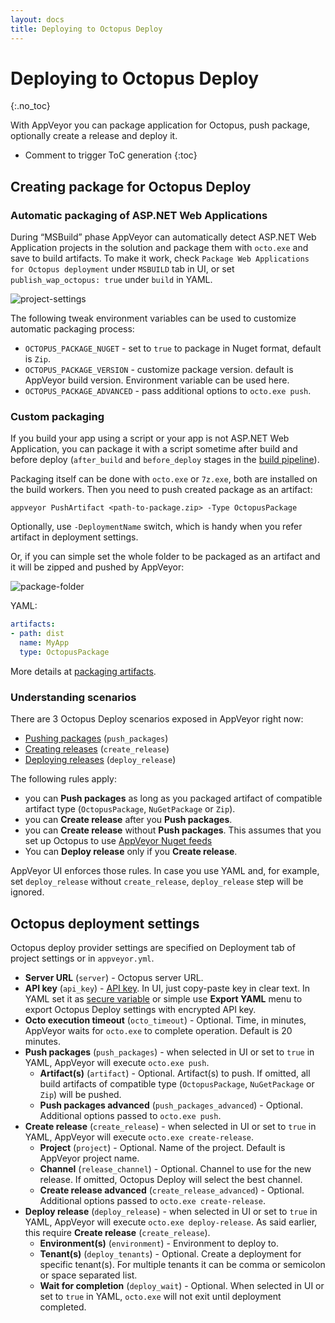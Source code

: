 ```yaml
---
layout: docs
title: Deploying to Octopus Deploy
---
```


<!-- markdownlint-disable MD022 MD032 -->
# Deploying to Octopus Deploy
{:.no_toc}

With AppVeyor you can package application for Octopus, push package, optionally create a release and deploy it.

* Comment to trigger ToC generation
{:toc}
<!-- markdownlint-enable MD022 MD032 -->

## Creating package for Octopus Deploy

### Automatic packaging of ASP.NET Web Applications

During “MSBuild” phase AppVeyor can automatically detect ASP.NET Web Application projects in the solution and package them with `octo.exe` and save to build artifacts. To make it work, check `Package Web Applications for Octopus deployment` under `MSBUILD` tab in UI, or set `publish_wap_octopus: true` under `build` in YAML.

![project-settings](/assets/img/docs/deployment/octopus-deploy/project-settings.png)

The following tweak environment variables can be used to customize automatic packaging process:

* `OCTOPUS_PACKAGE_NUGET` - set to `true` to package in Nuget format, default is `Zip`.
* `OCTOPUS_PACKAGE_VERSION` - customize package version. default is AppVeyor build version. Environment variable can be used here.
* `OCTOPUS_PACKAGE_ADVANCED` - pass additional options to `octo.exe push`.

### Custom packaging

If you build your app using a script or your app is not ASP.NET Web Application, you can package it with a script sometime after build and before deploy (`after_build` and `before_deploy` stages in the [build pipeline](/docs/build-configuration/#build-pipeline)).

Packaging itself can be done with `octo.exe` or `7z.exe`, both are installed on the build workers. Then you need to push created package as an artifact:

    appveyor PushArtifact <path-to-package.zip> -Type OctopusPackage

Optionally, use `-DeploymentName` switch, which is handy when you refer artifact in deployment settings.

Or, if you can simple set the whole folder to be packaged as an artifact and it will be zipped and pushed by AppVeyor:

![package-folder](/assets/img/docs/deployment/octopus-deploy/package-folder.png)

YAML:

```yaml
artifacts:
- path: dist
  name: MyApp
  type: OctopusPackage
```

More details at [packaging artifacts](/docs/packaging-artifacts/).

### Understanding scenarios

There are 3 Octopus Deploy scenarios exposed in AppVeyor right now:

* [Pushing packages](https://octopus.com/docs/api-and-integration/octo.exe-command-line/pushing-packages) (`push_packages`)
* [Creating releases](https://octopus.com/docs/api-and-integration/octo.exe-command-line/creating-releases) (`create_release`)
* [Deploying releases](https://octopus.com/docs/api-and-integration/octo.exe-command-line/deploying-releases) (`deploy_release`)

The following rules apply:

* you can **Push packages** as long as you packaged artifact of compatible artifact type (`OctopusPackage`, `NuGetPackage` or `Zip`).
* you can **Create release** after you **Push packages**.
* you can **Create release** without **Push packages**. This assumes that you set up Octopus to use [AppVeyor Nuget feeds](/docs/nuget/)
* You can **Deploy release** only if you **Create release**.

AppVeyor UI enforces those rules. In case you use YAML and, for example, set `deploy_release` without `create_release`, `deploy_release` step will be ignored.

## Octopus deployment settings

Octopus deploy provider settings are specified on Deployment tab of project settings or in `appveyor.yml`.

* **Server URL** (`server`) - Octopus server URL.
* **API key** (`api_key`) - [API key](https://octopus.com/docs/api-and-integration/api/how-to-create-an-api-key). In UI, just copy-paste key in clear text. In YAML set it as [secure variable](https://www.appveyor.com/docs/build-configuration/#secure-variables) or simple use **Export YAML** menu to export Octopus Deploy settings with encrypted API key.
* **Octo execution timeout** (`octo_timeout`) - Optional. Time, in minutes, AppVeyor waits for `octo.exe` to complete operation. Default is 20 minutes.
* **Push packages** (`push_packages`) - when selected in UI or set to `true` in YAML, AppVeyor will execute `octo.exe push`.
    * **Artifact(s)** (`artifact`) - Optional. Artifact(s) to push. If omitted, all build artifacts of compatible type (`OctopusPackage`, `NuGetPackage` or `Zip`) will be pushed.
    * **Push packages advanced** (`push_packages_advanced`) - Optional. Additional options passed to `octo.exe push`.
* **Create release** (`create_release`) - when selected in UI or set to `true` in YAML, AppVeyor will execute `octo.exe create-release`.
    * **Project** (`project`) - Optional. Name of the project. Default is AppVeyor project name.
    * **Channel** (`release_channel`) - Optional. Channel to use for the new release. If omitted, Octopus Deploy will select the best channel.
    * **Create release advanced** (`create_release_advanced`) - Optional. Additional options passed to `octo.exe create-release`.
* **Deploy release** (`deploy_release`) - when selected in UI or set to `true` in YAML, AppVeyor will execute `octo.exe deploy-release`. As said earlier, this require **Create release** (`create_release`).
    * **Environment(s)** (`environment`) - Environment to deploy to.
    * **Tenant(s)** (`deploy_tenants`) - Optional. Create a deployment for specific tenant(s). For multiple tenants it can be comma or semicolon or space separated list.
    * **Wait for completion** (`deploy_wait`) - Optional. When selected in UI or set to `true` in YAML, `octo.exe` will not exit until deployment completed.
